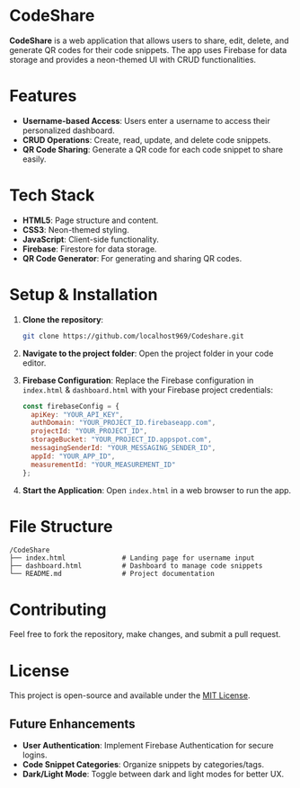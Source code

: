 # CodeShare

**CodeShare** is a web application that allows users to share, edit, delete, and generate QR codes for their code snippets. The app uses Firebase for data storage and provides a neon-themed UI with CRUD functionalities.

# Features
- **Username-based Access**: Users enter a username to access their personalized dashboard.
- **CRUD Operations**: Create, read, update, and delete code snippets.
- **QR Code Sharing**: Generate a QR code for each code snippet to share easily.


# Tech Stack
- **HTML5**: Page structure and content.
- **CSS3**: Neon-themed styling.
- **JavaScript**: Client-side functionality.
- **Firebase**: Firestore for data storage.
- **QR Code Generator**: For generating and sharing QR codes.

# Setup & Installation

1. **Clone the repository**:
   ```bash
   git clone https://github.com/localhost969/Codeshare.git
   ```

2. **Navigate to the project folder**:
   Open the project folder in your code editor.

3. **Firebase Configuration**:
   Replace the Firebase configuration in `index.html` & `dashboard.html` with your Firebase project credentials:

    ```javascript
    const firebaseConfig = {
      apiKey: "YOUR_API_KEY",
      authDomain: "YOUR_PROJECT_ID.firebaseapp.com",
      projectId: "YOUR_PROJECT_ID",
      storageBucket: "YOUR_PROJECT_ID.appspot.com",
      messagingSenderId: "YOUR_MESSAGING_SENDER_ID",
      appId: "YOUR_APP_ID",
      measurementId: "YOUR_MEASUREMENT_ID"
    };
    ```

4. **Start the Application**:
   Open `index.html` in a web browser to run the app.

# File Structure

```
/CodeShare
├── index.html              # Landing page for username input
├── dashboard.html          # Dashboard to manage code snippets
└── README.md               # Project documentation
```

# Contributing
Feel free to fork the repository, make changes, and submit a pull request.

# License
This project is open-source and available under the [MIT License](LICENSE).

## Future Enhancements
- **User Authentication**: Implement Firebase Authentication for secure logins.
- **Code Snippet Categories**: Organize snippets by categories/tags.
- **Dark/Light Mode**: Toggle between dark and light modes for better UX.
```

